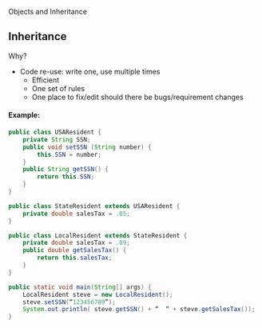 Objects and Inheritance

## Inheritance
Why?
- Code re-use: write one, use multiple times
	- Efficient
	- One set of rules
	- One place to fix/edit should there be bugs/requirement changes

#### Example:
```java
public class USAResident {
	private String SSN;
	public void setSSN (String number) {
		this.SSN = number;
	}
	public String getSSN() {
		return this.SSN;
	}
}

public class StateResident extends USAResident {
	private double salesTax = .05;
}

public class LocalResident extends StateResident {
	private double salesTax = .09;
	public double getSalesTax() {
		return this.salesTax;
	}
}

public static void main(String[] args) {
	LocalResident steve = new LocalResident();
	steve.setSSN(“123456789”);
	System.out.println( steve.getSSN() + “  “ + steve.getSalesTax()); 
}
```
